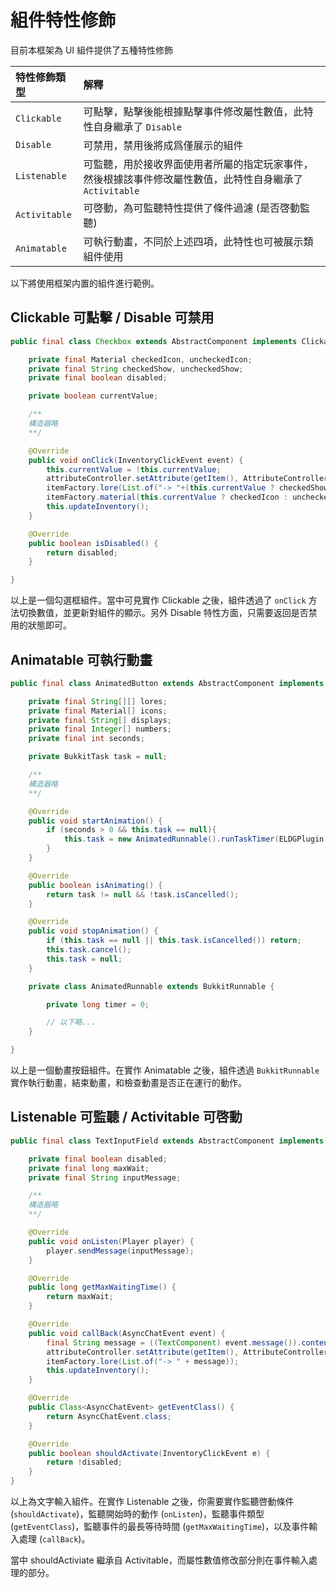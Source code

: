 # 組件特性修飾

目前本框架為 UI 組件提供了五種特性修飾

| 特性修飾類型 | 解釋 |
| :--- | :--- |
| `Clickable` | 可點擊，點擊後能根據點擊事件修改屬性數值，此特性自身繼承了 `Disable` |
| `Disable` | 可禁用，禁用後將成爲僅展示的組件 |
| `Listenable` | 可監聽，用於接收界面使用者所屬的指定玩家事件，然後根據該事件修改屬性數值，此特性自身繼承了 `Activitable` |
| `Activitable` | 可啓動，為可監聽特性提供了條件過濾 \(是否啓動監聽\) |
| `Animatable` | 可執行動畫，不同於上述四項，此特性也可被展示類組件使用 |

以下將使用框架内置的組件進行範例。

## Clickable 可點擊 / Disable 可禁用

```java
public final class Checkbox extends AbstractComponent implements Clickable {

    private final Material checkedIcon, uncheckedIcon;
    private final String checkedShow, uncheckedShow;
    private final boolean disabled;

    private boolean currentValue;

    /**
    構造器略
    **/

    @Override
    public void onClick(InventoryClickEvent event) {
        this.currentValue = !this.currentValue;
        attributeController.setAttribute(getItem(), AttributeController.VALUE_TAG, this.currentValue);
        itemFactory.lore(List.of("-> "+(this.currentValue ? checkedShow : uncheckedShow)));
        itemFactory.material(this.currentValue ? checkedIcon : uncheckedIcon);
        this.updateInventory();
    }

    @Override
    public boolean isDisabled() {
        return disabled;
    }

}
```

以上是一個勾選框組件。當中可見實作 Clickable 之後，組件透過了 `onClick` 方法切換數值，並更新對組件的顯示。另外 Disable 特性方面，只需要返回是否禁用的狀態即可。

## Animatable 可執行動畫

```java
public final class AnimatedButton extends AbstractComponent implements Animatable {

    private final String[][] lores;
    private final Material[] icons;
    private final String[] displays;
    private final Integer[] numbers;
    private final int seconds;

    private BukkitTask task = null;

    /**
    構造器略
    **/

    @Override
    public void startAnimation() {
        if (seconds > 0 && this.task == null){
            this.task = new AnimatedRunnable().runTaskTimer(ELDGPlugin.getPlugin(ELDGPlugin.class), 0L, 20L);
        }
    }

    @Override
    public boolean isAnimating() {
        return task != null && !task.isCancelled();
    }

    @Override
    public void stopAnimation() {
        if (this.task == null || this.task.isCancelled()) return;
        this.task.cancel();
        this.task = null;
    }

    private class AnimatedRunnable extends BukkitRunnable {

        private long timer = 0;

        // 以下略...
    }

}
```

以上是一個動畫按鈕組件。在實作 Animatable 之後，組件透過 `BukkitRunnable` 實作執行動畫，結束動畫，和檢查動畫是否正在運行的動作。

## Listenable 可監聽 / Activitable 可啓動

```java
public final class TextInputField extends AbstractComponent implements Listenable<AsyncChatEvent> {

    private final boolean disabled;
    private final long maxWait;
    private final String inputMessage;

    /**
    構造器略
    **/

    @Override
    public void onListen(Player player) {
        player.sendMessage(inputMessage);
    }

    @Override
    public long getMaxWaitingTime() {
        return maxWait;
    }

    @Override
    public void callBack(AsyncChatEvent event) {
        final String message = ((TextComponent) event.message()).content();
        attributeController.setAttribute(getItem(), AttributeController.VALUE_TAG, message);
        itemFactory.lore(List.of("-> " + message));
        this.updateInventory();
    }

    @Override
    public Class<AsyncChatEvent> getEventClass() {
        return AsyncChatEvent.class;
    }

    @Override
    public boolean shouldActivate(InventoryClickEvent e) {
        return !disabled;
    }
}
```

以上為文字輸入組件。在實作 Listenable 之後，你需要實作監聽啓動條件 \(`shouldActivate`\)，監聽開始時的動作 \(`onListen`\)，監聽事件類型 \(`getEventClass`\)，監聽事件的最長等待時間 \(`getMaxWaitingTime`\)，以及事件輸入處理 \(`callBack`\)。

當中 shouldActiviate 繼承自 Activitable，而屬性數值修改部分則在事件輸入處理的部分。

